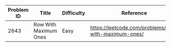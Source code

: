 | Problem ID | Title | Difficulty | Reference
| --- | --- | --- | ---
| 2643 | Row With Maximum Ones | Easy | https://leetcode.com/problems/row-with-maximum-ones/
